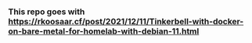 ### This repo goes with https://rkoosaar.cf/post/2021/12/11/Tinkerbell-with-docker-on-bare-metal-for-homelab-with-debian-11.html